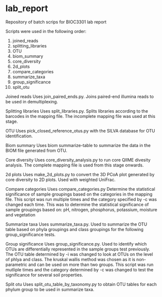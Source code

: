 # lab_report
Repository of batch scrips for BIOC3301 lab report

Scripts were used in the following order:
  1. joined_reads
  2. splitting_libraries
  3. OTU
  4. biom_summary
  5. core_diversity
  6. 2d_plots
  7. compare_categories
  8. summarize_taxa
  9. group_significance
  10. split_otu
 
Joined reads
  Uses join_paired_ends.py.
  Joins paired-end illumina reads to be used in demultiplexing.
  
Splitting libraries
    Uses split_libraries.py.
    Splits libraries according to the barcodes in the mapping file.
    The incomplete mapping file was used at this stage.
    
OTU
  Uses pick_closed_reference_otus.py with the SILVA database for OTU identification.
  
Biom summary
  Uses biom summarize-table to summarize the data in the BIOM file generated from OTU.
  
Core diversity
  Uses core_diversity_analysis.py to run core QIIME divesity analysis.
  The complete mapping file is used from this stage onwards.
  
2d plots
  Uses make_2d_plots.py to convert the 3D PCoA plot generated by core diversity to 2D plots.
  Used with weighted UniFrac.
  
Compare categories
  Uses compare_categories.py
  Determine the statistical significance of sample groupings based on the categories in the mapping file.
  This script was run multiple times and the category specified by -c was changed each time.
  This was to determine the statistical significance of sample groupings based on: 
      pH, nitrogen, phosphorus, potassium, moisture and vegetation    
      
Summarize taxa
  Uses summarize_taxa.py.
  Used to summarize the OTU table based on phyla groupings and class groupings for the following group_significance tests.
  
Group significance
  Uses group_significance.py.
  Used to identify which OTUs are differentially represented in the sample groups test previously.
  The OTU table determined by -i was changed to look at OTUs on the level of phlya and class.
  The kruskal wallis method was chosen as it is non-parametric and can be used on more than two groups.
  This script was run mutliple times and the category determined by -c was changed to test the significance 
  for several soil properties. 
  
Split otu
  Uses split_otu_table_by_taxonomy.py to obtain OTU tables for each phylum group to be used in summarize taxa.
  
